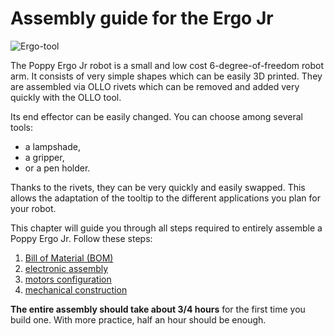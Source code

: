 # Assembly guide for the Ergo Jr

![Ergo-tool](img/ErgoJr.jpg)

The Poppy Ergo Jr robot is a small and low cost 6-degree-of-freedom robot arm.
It consists of very simple shapes which can be easily 3D printed. They are assembled via OLLO rivets which can be removed and added very quickly with the OLLO tool.

Its end effector can be easily changed. You can choose among several tools:
* a lampshade,
* a gripper,
* or a pen holder.

Thanks to the rivets, they can be very quickly and easily swapped. This allows the adaptation of the tooltip to the different applications you plan for your robot.

This chapter will guide you through all steps required to entirely assemble a Poppy Ergo Jr. Follow these steps:

1. [Bill of Material (BOM)](bom.md)
2. [electronic assembly](electronic-assembly.md)
3. [motors configuration](motor-configuration.md)
4. [mechanical construction](mechanical-construction.md)


**The entire assembly should take about 3/4 hours** for the first time you build one. With more practice, half an hour should be enough.
